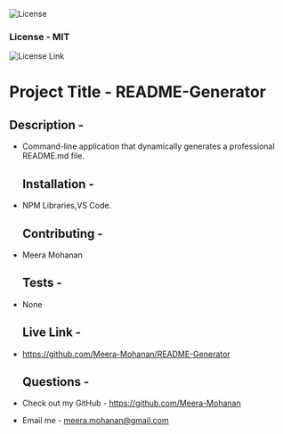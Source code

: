
  ![License](https://img.shields.io/badge/License-MIT%20-blue.svg)
  ### License - MIT
  
  
  ![License Link](https://opensource.org/licenses/MIT-.org/)
  # Project Title -  README-Generator 
   ## Description - 
* Command-line application that dynamically generates a professional README.md file. 

   ## Installation - 
* NPM Libraries,VS Code. 

   ## Contributing - 
* Meera Mohanan 

   ## Tests - 
* None 

   ## Live Link - 
* https://github.com/Meera-Mohanan/README-Generator 

   ## Questions - 
* Check out my GitHub - https://github.com/Meera-Mohanan 
* Email me - meera.mohanan@gmail.com 

